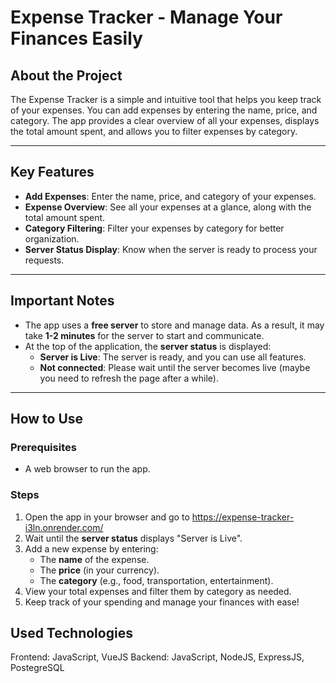 # Expense Tracker - Manage Your Finances Easily

## About the Project
The Expense Tracker is a simple and intuitive tool that helps you keep track of your expenses. You can add expenses by entering the name, price, and category. The app provides a clear overview of all your expenses, displays the total amount spent, and allows you to filter expenses by category.

---

## Key Features
- **Add Expenses**: Enter the name, price, and category of your expenses.
- **Expense Overview**: See all your expenses at a glance, along with the total amount spent.
- **Category Filtering**: Filter your expenses by category for better organization.
- **Server Status Display**: Know when the server is ready to process your requests.

---

## Important Notes
- The app uses a **free server** to store and manage data. As a result, it may take **1-2 minutes** for the server to start and communicate.
- At the top of the application, the **server status** is displayed:
  - **Server is Live**: The server is ready, and you can use all features.
  - **Not connected**: Please wait until the server becomes live (maybe you need to refresh the page after a while).

---

## How to Use
### Prerequisites
- A web browser to run the app.

### Steps
1. Open the app in your browser and go to https://expense-tracker-i3ln.onrender.com/
2. Wait until the **server status** displays "Server is Live".
3. Add a new expense by entering:
   - The **name** of the expense.
   - The **price** (in your currency).
   - The **category** (e.g., food, transportation, entertainment).
4. View your total expenses and filter them by category as needed.
5. Keep track of your spending and manage your finances with ease!

## Used Technologies
Frontend: JavaScript, VueJS
Backend: JavaScript, NodeJS, ExpressJS, PostegreSQL

